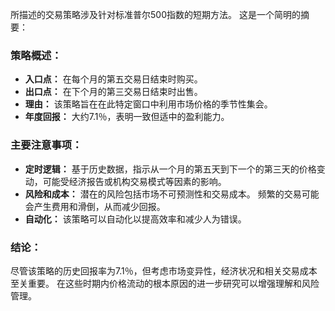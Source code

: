 所描述的交易策略涉及针对标准普尔500指数的短期方法。 这是一个简明的摘要：

### 策略概述：
- **入口点：** 在每个月的第五交易日结束时购买。
- **出口点：** 在下个月的第三交易日结束时出售。
- **理由：** 该策略旨在在此特定窗口中利用市场价格的季节性集会。
- **年度回报：** 大约7.1％，表明一致但适中的盈利能力。

### 主要注意事项：
- **定时逻辑：** 基于历史数据，指示从一个月的第五天到下一个的第三天的价格变动，可能受经济报告或机构交易模式等因素的影响。
- **风险和成本：** 潜在的风险包括市场不可预测性和交易成本。 频繁的交易可能会产生费用和滑倒，从而减少回报。
- **自动化：** 该策略可以自动化以提高效率和减少人为错误。

### 结论：
尽管该策略的历史回报率为7.1％，但考虑市场变异性，经济状况和相关交易成本至关重要。 在这些时期内价格流动的根本原因的进一步研究可以增强理解和风险管理。
